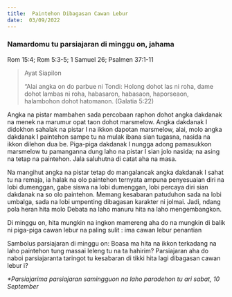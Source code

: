 ```yaml
---
title:  Paintehon Dibagasan Cawan Lebur
date:  03/09/2022
---
```


### Namardomu tu parsiajaran di minggu on, jahama
Rom 15:4; Rom 5:3-5; 1 Samuel 26; Psalmen 37:1-11

> <p>Ayat Siapilon</p>
> “Alai angka on do parbue ni Tondi: Holong dohot las ni roha, dame dohot lambas ni roha, habasaron, habasaon, haporseaon, halambohon dohot hatomanon.   (Galatia 5:22)

Angka na pistar  mambahen  sada  percobaan  raphon  dohot angka dakdanak na menek na marumur  opat  taon  dohot  marsmelow.  Angka dakdanak I didokhon sahalak  na  pistar  I na ikkon dapotan  marsmelow,  alai, molo angka dakdanak I paintehon sampe tu na mulak ibana sian tugasna, nasida na ikkon dilehon dua be. Piga-piga dakdanak I nungga adong  pamasukkon  marsmelow  tu pamanganna dung  laho na pistar I sian jolo nasida; na asing  na tetap  na paintehon.  Jala saluhutna di catat aha na masa.

Na mangihut angka  na pistar  tetap do mangalancak angka dakdanak I sahat tu na remaja,  ia halak na olo paintehon ternyata ampuna  penyesuaian  diri na lobi dumenggan, gabe siswa na lobi dumenggan, lobi percaya diri sian dakdanak na so olo paintehon. Memang kesabaran  patuduhon  sada na lobi umbalga, sada na lobi umpenting  dibagasan karakter ni jolmai.  Jadi, ndang  pola heran  hita molo  Debata na laho  manuru  hita na laho mengembangkon.

Di minggu on, hita mungkin  na  ingkon mamereng  aha do na mungkin di balik ni piga-piga cawan lebur  na paling sulit : ima cawan lebur penantian

Sambolus  parsiajaran  di minggu on:  Boasa ma hita na ikkon terkadang na laho paintehon tung massai leleng tu na ta hahirim? Parsiajaran aha do naboi parsiajaranta taringot  tu kesabaran  di tikki hita lagi  dibagasan cawan lebur i?

_*Parsiajarima parsiajaran samingguon na laho paradehon tu ari sabat, 10 September_